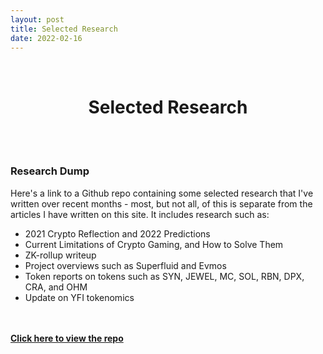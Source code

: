 ```yaml
---
layout: post
title: Selected Research
date: 2022-02-16
---
```

<br/>
<h1 style="font-weight: bold; text-align: center;">Selected Research</h1>
<br/>
<br/>
  
### **Research Dump**
Here's a link to a Github repo containing some selected research that I've written over recent months - most, but not all, of this is separate from the articles I have written on this site. It includes research such as:
- 2021 Crypto Reflection and 2022 Predictions
- Current Limitations of Crypto Gaming, and How to Solve Them
- ZK-rollup writeup
- Project overviews such as Superfluid and Evmos
- Token reports on tokens such as SYN, JEWEL, MC, SOL, RBN, DPX, CRA, and OHM
- Update on YFI tokenomics
<br/>
<br/>
<a href="https://github.com/beauhodes/research-repo-rts/tree/main/reports" style="text-align: center; font-weight: bold">Click here to view the repo</a>
<br/>
<br/>
